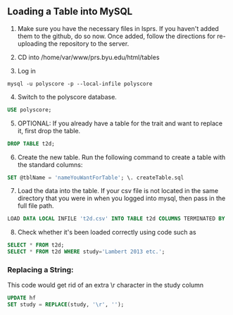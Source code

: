 ## Loading a Table into MySQL

1. Make sure you have the necessary files in lsprs.
If you haven't added them to the github, do so now. Once added, follow the directions for re-uploading the repository
to the server. 

2. CD into /home/var/www/prs.byu.edu/html/tables

3. Log in
```console
mysql -u polyscore -p --local-infile polyscore
```

4. Switch to the polyscore database. 
```sql
USE polyscore;
```

5. OPTIONAL: If you already have a table for the trait and want to replace it, first drop the table.
```sql 
DROP TABLE t2d;
```

6. Create the new table. Run the following command to create a table with the standard columns:
```sql
SET @tblName = 'nameYouWantForTable'; \. createTable.sql
```

7. Load the data into the table. If your csv file is not located in the same directory that you were in when you logged into mysql, then pass in the full file path.

```sql 
LOAD DATA LOCAL INFILE 't2d.csv' INTO TABLE t2d COLUMNS TERMINATED BY ',' LINES TERMINATED BY '\n' IGNORE 1 LINES;
```

8. Check whether it's been loaded correctly using code such as 
```sql
SELECT * FROM t2d; 
SELECT * FROM t2d WHERE study='Lambert 2013 etc.';
```

### Replacing a String:

This code would get rid of an extra \r character in the study column
```sql
UPDATE hf 
SET study = REPLACE(study, '\r', '');
```

